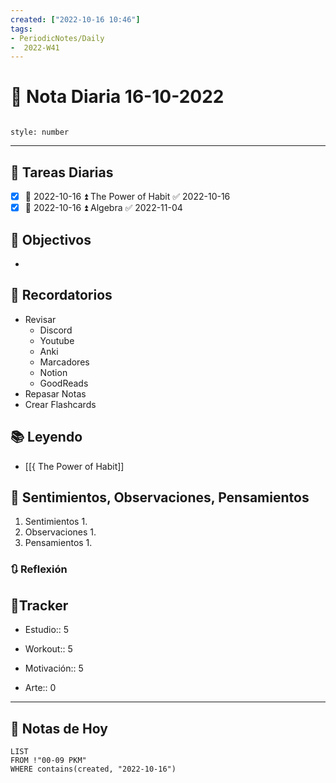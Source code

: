 ```yaml
---
created: ["2022-10-16 10:46"]
tags:
- PeriodicNotes/Daily
-  2022-W41
---
```


# 📅 Nota Diaria  16-10-2022
```toc

style: number

```

---
## 🔷 Tareas Diarias
- [x] 📅 2022-10-16 ⏫ The Power of Habit ✅ 2022-10-16
- [x] 📅 2022-10-16 ⏫ Algebra ✅ 2022-11-04

## 🎯 Objectivos
- 
## 📕 Recordatorios
- Revisar
	- Discord
	- Youtube
	- Anki
	- Marcadores
	- Notion
	- GoodReads
- Repasar Notas
- Crear Flashcards

## 📚 Leyendo
- [[{ The Power of Habit]]
## 💬 Sentimientos, Observaciones, Pensamientos 
1. Sentimientos
	1. 
2. Observaciones
	1. 
3. Pensamientos
	1. 
### 🔃 Reflexión

## 🔷Tracker

- Estudio:: 5

- Workout:: 5

- Motivación:: 5

- Arte:: 0
---

## 📅 Notas de Hoy
```dataview
LIST 
FROM !"00-09 PKM" 
WHERE contains(created, "2022-10-16")
```